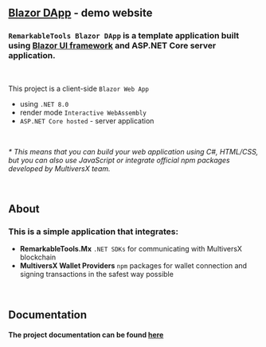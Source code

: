 ## [Blazor DApp](https://dapp.remarkable.tools) - demo website
### `RemarkableTools Blazor DApp` is a template application built using [Blazor UI framework](https://blazor.net) and ASP.NET Core server application.
<br>

This project is a client-side `Blazor Web App`
* using `.NET 8.0`
* render mode `Interactive WebAssembly`
* `ASP.NET Core hosted` - server application
<br>

_* This means that you can build your web application using C#, HTML/CSS, but you can also use JavaScript or integrate official npm packages developed by MultiversX team._

<br>

## About
### This is a simple application that integrates:
* __RemarkableTools.Mx__ `.NET SDKs` for communicating with MultiversX blockchain
* __MultiversX Wallet Providers__ `npm` packages for wallet connection and signing transactions in the safest way possible

<br>

## Documentation
#### The project documentation can be found [here](https://docs.remarkable.tools/github-organization/.net-sdks/mx.blazor.dapp)
